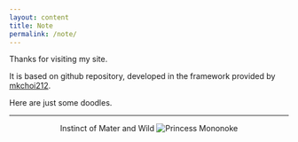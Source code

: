 ```yaml
---
layout: content
title: Note
permalink: /note/
---
```


Thanks for visiting my site.<br>

It is based on github repository, developed in the framework provided by [mkchoi212](https://deadbeef.me/paper-jekyll-theme/). <br>

Here are just some doodles. 

---
<p align="center">Instinct of Mater and Wild
  <img title="Princess Mononoke" src="https://youweiMa.github.io/assets/youling_gongzhu-003.jpg"></p>

